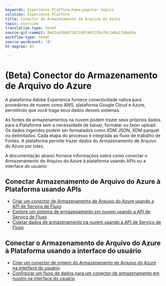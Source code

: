 ```yaml
---
keywords: Experience Platform;home;popular topics
solution: Experience Platform
title: Conector do Armazenamento de Arquivo do Azure
topic: overview
translation-type: tm+mt
source-git-commit: 0ed2ed3b08f262100746f255a78c248a1748eb5e
workflow-type: tm+mt
source-wordcount: '0'
ht-degree: 0%

---
```



# (Beta) Conector do Armazenamento de Arquivo do Azure

A plataforma Adobe Experience fornece conectividade nativa para provedores de nuvem como AWS, plataforma Google Cloud e Azure, permitindo que você traga seus dados desses sistemas.

As fontes de armazenamentos na nuvem podem trazer seus próprios dados para a Plataforma sem a necessidade de baixar, formatar ou fazer upload. Os dados ingeridos podem ser formatados como XDM JSON, XDM parquet ou delimitados. Cada etapa do processo é integrada ao fluxo de trabalho de Fontes. A plataforma permite trazer dados do Armazenamento de Arquivo do Azure por lotes.

A documentação abaixo fornece informações sobre como conectar o Armazenamento de Arquivo do Azure à plataforma usando APIs ou a interface do usuário:

## Conectar Armazenamento de Arquivo do Azure à Plataforma usando APIs

- [Criar um conector de Armazenamento de Arquivo do Azure usando a API de Serviço de Fluxo](../../tutorials/api/create/cloud-storage/azure-file-storage.md)
- [Explore um sistema de armazenamento em nuvem usando a API de Serviço de Fluxo](../../tutorials/api/explore/cloud-storage.md)
- [Coletar dados de armazenamento na nuvem usando a API de Serviço de Fluxo](../../tutorials/api/collect/cloud-storage.md)

## Conectar o Armazenamento de Arquivo do Azure à Plataforma usando a interface do usuário

- [Criar um conector de origem do Armazenamento de Arquivo do Azure na interface do usuário](../../tutorials/ui/create/cloud-storage/azure-file-storage.md)
- [Configurar um fluxo de dados para um conector de armazenamento em nuvem na interface do usuário](../../tutorials/ui/dataflow/batch/cloud-storage.md)